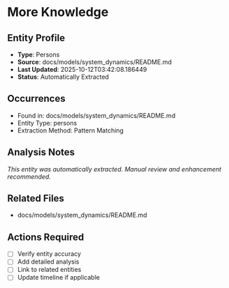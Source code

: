 # More Knowledge

## Entity Profile
- **Type**: Persons
- **Source**: docs/models/system_dynamics/README.md
- **Last Updated**: 2025-10-12T03:42:08.186449
- **Status**: Automatically Extracted

## Occurrences
- Found in: docs/models/system_dynamics/README.md
- Entity Type: persons
- Extraction Method: Pattern Matching

## Analysis Notes
*This entity was automatically extracted. Manual review and enhancement recommended.*

## Related Files
- docs/models/system_dynamics/README.md

## Actions Required
- [ ] Verify entity accuracy
- [ ] Add detailed analysis
- [ ] Link to related entities
- [ ] Update timeline if applicable

